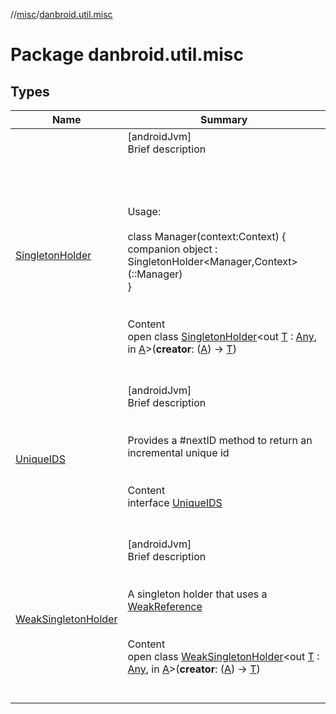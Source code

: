 //[misc](../index.md)/[danbroid.util.misc](index.md)



# Package danbroid.util.misc  


## Types  
  
|  Name|  Summary| 
|---|---|
| [SingletonHolder](-singleton-holder/index.md)| [androidJvm]  <br>Brief description  <br><br><br><br><br>Usage:<br><br>class Manager(context:Context) {  <br>companion object : SingletonHolder<Manager,Context>(::Manager)  <br>}<br><br>  <br>Content  <br>open class [SingletonHolder](-singleton-holder/index.md)<out [T](-singleton-holder/index.md) : [Any](https://kotlinlang.org/api/latest/jvm/stdlib/kotlin/-any/index.html), in [A](-singleton-holder/index.md)>(**creator**: ([A](-singleton-holder/index.md)) -> [T](-singleton-holder/index.md))  <br><br><br>
| [UniqueIDS](-unique-i-d-s/index.md)| [androidJvm]  <br>Brief description  <br><br><br>Provides a #nextID method to return an incremental unique id<br><br>  <br>Content  <br>interface [UniqueIDS](-unique-i-d-s/index.md)  <br><br><br>
| [WeakSingletonHolder](-weak-singleton-holder/index.md)| [androidJvm]  <br>Brief description  <br><br><br>A singleton holder that uses a [WeakReference](https://docs.oracle.com/javase/8/docs/api/java/lang/ref/WeakReference.html)<br><br>  <br>Content  <br>open class [WeakSingletonHolder](-weak-singleton-holder/index.md)<out [T](-weak-singleton-holder/index.md) : [Any](https://kotlinlang.org/api/latest/jvm/stdlib/kotlin/-any/index.html), in [A](-weak-singleton-holder/index.md)>(**creator**: ([A](-weak-singleton-holder/index.md)) -> [T](-weak-singleton-holder/index.md))  <br><br><br>

